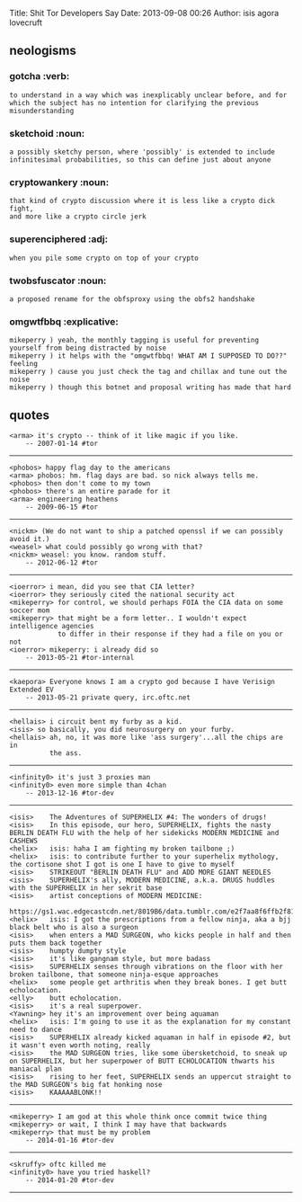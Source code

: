 Title: Shit Tor Developers Say
Date: 2013-09-08 00:26
Author: isis agora lovecruft

## neologisms

### gotcha                                                             :verb:
    to understand in a way which was inexplicably unclear before, and for
    which the subject has no intention for clarifying the previous
    misunderstanding

### sketchoid                                                          :noun:
    a possibly sketchy person, where 'possibly' is extended to include
    infinitesimal probabilities, so this can define just about anyone

### cryptowankery                                                      :noun:
    that kind of crypto discussion where it is less like a crypto dick fight,
    and more like a crypto circle jerk

### superenciphered                                                     :adj:
    when you pile some crypto on top of your crypto

### twobsfuscator                                                      :noun:
    a proposed rename for the obfsproxy using the obfs2 handshake

### omgwtfbbq                                                   :explicative:
    mikeperry ) yeah, the monthly tagging is useful for preventing yourself from being distracted by noise
    mikeperry ) it helps with the "omgwtfbbq! WHAT AM I SUPPOSED TO DO??" feeling
    mikeperry ) cause you just check the tag and chillax and tune out the noise
    mikeperry ) though this botnet and proposal writing has made that hard

## quotes

    <arma> it's crypto -- think of it like magic if you like.
        -- 2007-01-14 #tor
---
    <phobos> happy flag day to the americans
    <arma> phobos: hm. flag days are bad. so nick always tells me.
    <phobos> then don't come to my town
    <phobos> there's an entire parade for it
    <arma> engineering heathens
        -- 2009-06-15 #tor
---
    <nickm> (We do not want to ship a patched openssl if we can possibly avoid it.)
    <weasel> what could possibly go wrong with that?
    <nickm> weasel: you know. random stuff.
        -- 2012-06-12 #tor
---
    <ioerror> i mean, did you see that CIA letter?
    <ioerror> they seriously cited the national security act
    <mikeperry> for control, we should perhaps FOIA the CIA data on some soccer mom
    <mikeperry> that might be a form letter.. I wouldn't expect intelligence agencies 
                to differ in their response if they had a file on you or not
    <ioerror> mikeperry: i already did so
        -- 2013-05-21 #tor-internal
---
    <kaepora> Everyone knows I am a crypto god because I have Verisign Extended EV
        -- 2013-05-21 private query, irc.oftc.net
---
    <hellais> i circuit bent my furby as a kid.
    <isis> so basically, you did neurosurgery on your furby.
    <hellais> ah, no, it was more like 'ass surgery'...all the chips are in
              the ass.
---
    <infinity0> it's just 3 proxies man
    <infinity0> even more simple than 4chan
        -- 2013-12-16 #tor-dev
---
    <isis>    The Adventures of SUPERHELIX #4: The wonders of drugs!
    <isis>    In this episode, our hero, SUPERHELIX, fights the nasty BERLIN DEATH FLU with the help of her sidekicks MODERN MEDICINE and CASHEWS
    <helix>   isis: haha I am fighting my broken tailbone ;)
    <helix>   isis: to contribute further to your superhelix mythology, the cortisone shot I got is one I have to give to myself
    <isis>    STRIKEOUT "BERLIN DEATH FLU" and ADD MORE GIANT NEEDLES
    <isis>    SUPERHELIX's ally, MODERN MEDICINE, a.k.a. DRUGS huddles with the SUPERHELIX in her sekrit base
    <isis>    artist conceptions of MODERN MEDICINE:
              https://gs1.wac.edgecastcdn.net/8019B6/data.tumblr.com/e2f7aa8f6ffb2f81673126fa3115adbb/tumblr_mp0976XUzb1rt0tppo1_250.gif
    <helix>   isis: I got the prescriptions from a fellow ninja, aka a bjj black belt who is also a surgeon
    <isis>    when enters a MAD SURGEON, who kicks people in half and then puts them back together
    <isis>    humpty dumpty style
    <isis>    it's like gangnam style, but more badass
    <isis>    SUPERHELIX senses through vibrations on the floor with her broken tailbone, that someone ninja-esque approaches
    <helix>   some people get arthritis when they break bones. I get butt echolocation.
    <elly>    butt echolocation.
    <isis>    it's a real superpower.
    <Yawning> hey it's an improvement over being aquaman
    <helix>   isis: I'm going to use it as the explanation for my constant need to dance
    <isis>    SUPERHELIX already kicked aquaman in half in episode #2, but it wasn't even worth noting, really
    <isis>    the MAD SURGEON tries, like some übersketchoid, to sneak up on SUPERHELIX, but her superpower of BUTT ECHOLOCATION thwarts his maniacal plan
    <isis>    rising to her feet, SUPERHELIX sends an uppercut straight to the MAD SURGEON's big fat honking nose
    <isis>    KAAAAABLONK!!
---
    <mikeperry> I am god at this whole think once commit twice thing
    <mikeperry> or wait, I think I may have that backwards
    <mikeperry> that must be my problem
        -- 2014-01-16 #tor-dev
---
    <skruffy> oftc killed me
    <infinity0> have you tried haskell?
        -- 2014-01-20 #tor-dev
---
